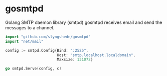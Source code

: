 gosmtpd
=======

Golang SMTP daemon library (smtpd)
gosmtpd receives email and send the messages to a channel. 

```go
import "github.com/slyngshede/gosmtpd"
import "net/mail"

config := smtpd.Config{Bind: ":2525",
                       Host: "smtp.localhost.localdomain",
                       Maxsize: 131072}

go smtpd.Serve(config, c)
```
